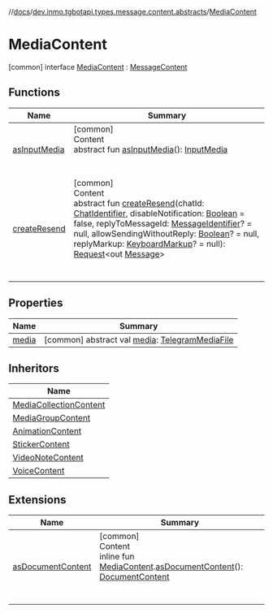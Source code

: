 //[docs](../../../index.md)/[dev.inmo.tgbotapi.types.message.content.abstracts](../index.md)/[MediaContent](index.md)



# MediaContent  
 [common] interface [MediaContent](index.md) : [MessageContent](../-message-content/index.md)   


## Functions  
  
|  Name |  Summary | 
|---|---|
| <a name="dev.inmo.tgbotapi.types.message.content.abstracts/MediaContent/asInputMedia/#/PointingToDeclaration/"></a>[asInputMedia](as-input-media.md)| <a name="dev.inmo.tgbotapi.types.message.content.abstracts/MediaContent/asInputMedia/#/PointingToDeclaration/"></a>[common]  <br>Content  <br>abstract fun [asInputMedia](as-input-media.md)(): [InputMedia](../../dev.inmo.tgbotapi.types.InputMedia/-input-media/index.md)  <br><br><br>|
| <a name="dev.inmo.tgbotapi.types.message.content.abstracts/ResendableContent/createResend/#dev.inmo.tgbotapi.types.ChatIdentifier#kotlin.Boolean#kotlin.Long?#kotlin.Boolean?#dev.inmo.tgbotapi.types.buttons.KeyboardMarkup?/PointingToDeclaration/"></a>[createResend](../-resendable-content/create-resend.md)| <a name="dev.inmo.tgbotapi.types.message.content.abstracts/ResendableContent/createResend/#dev.inmo.tgbotapi.types.ChatIdentifier#kotlin.Boolean#kotlin.Long?#kotlin.Boolean?#dev.inmo.tgbotapi.types.buttons.KeyboardMarkup?/PointingToDeclaration/"></a>[common]  <br>Content  <br>abstract fun [createResend](../-resendable-content/create-resend.md)(chatId: [ChatIdentifier](../../dev.inmo.tgbotapi.types/-chat-identifier/index.md), disableNotification: [Boolean](https://kotlinlang.org/api/latest/jvm/stdlib/kotlin/-boolean/index.html) = false, replyToMessageId: [MessageIdentifier](../../dev.inmo.tgbotapi.types/index.md#%5Bdev.inmo.tgbotapi.types%2FMessageIdentifier%2F%2F%2FPointingToDeclaration%2F%5D%2FClasslikes%2F625018081)? = null, allowSendingWithoutReply: [Boolean](https://kotlinlang.org/api/latest/jvm/stdlib/kotlin/-boolean/index.html)? = null, replyMarkup: [KeyboardMarkup](../../dev.inmo.tgbotapi.types.buttons/-keyboard-markup/index.md)? = null): [Request](../../dev.inmo.tgbotapi.requests.abstracts/-request/index.md)<out [Message](../../dev.inmo.tgbotapi.types.message.abstracts/-message/index.md)>  <br><br><br>|


## Properties  
  
|  Name |  Summary | 
|---|---|
| <a name="dev.inmo.tgbotapi.types.message.content.abstracts/MediaContent/media/#/PointingToDeclaration/"></a>[media](media.md)| <a name="dev.inmo.tgbotapi.types.message.content.abstracts/MediaContent/media/#/PointingToDeclaration/"></a> [common] abstract val [media](media.md): [TelegramMediaFile](../../dev.inmo.tgbotapi.types.files.abstracts/-telegram-media-file/index.md)   <br>|


## Inheritors  
  
|  Name | 
|---|
| <a name="dev.inmo.tgbotapi.types.message.content.abstracts/MediaCollectionContent///PointingToDeclaration/"></a>[MediaCollectionContent](../-media-collection-content/index.md)|
| <a name="dev.inmo.tgbotapi.types.message.content.abstracts/MediaGroupContent///PointingToDeclaration/"></a>[MediaGroupContent](../-media-group-content/index.md)|
| <a name="dev.inmo.tgbotapi.types.message.content.media/AnimationContent///PointingToDeclaration/"></a>[AnimationContent](../../dev.inmo.tgbotapi.types.message.content.media/-animation-content/index.md)|
| <a name="dev.inmo.tgbotapi.types.message.content.media/StickerContent///PointingToDeclaration/"></a>[StickerContent](../../dev.inmo.tgbotapi.types.message.content.media/-sticker-content/index.md)|
| <a name="dev.inmo.tgbotapi.types.message.content.media/VideoNoteContent///PointingToDeclaration/"></a>[VideoNoteContent](../../dev.inmo.tgbotapi.types.message.content.media/-video-note-content/index.md)|
| <a name="dev.inmo.tgbotapi.types.message.content.media/VoiceContent///PointingToDeclaration/"></a>[VoiceContent](../../dev.inmo.tgbotapi.types.message.content.media/-voice-content/index.md)|


## Extensions  
  
|  Name |  Summary | 
|---|---|
| <a name="dev.inmo.tgbotapi.types.message.content.media//asDocumentContent/dev.inmo.tgbotapi.types.message.content.abstracts.MediaContent#/PointingToDeclaration/"></a>[asDocumentContent](../../dev.inmo.tgbotapi.types.message.content.media/as-document-content.md)| <a name="dev.inmo.tgbotapi.types.message.content.media//asDocumentContent/dev.inmo.tgbotapi.types.message.content.abstracts.MediaContent#/PointingToDeclaration/"></a>[common]  <br>Content  <br>inline fun [MediaContent](index.md).[asDocumentContent](../../dev.inmo.tgbotapi.types.message.content.media/as-document-content.md)(): [DocumentContent](../../dev.inmo.tgbotapi.types.message.content.media/-document-content/index.md)  <br><br><br>|

